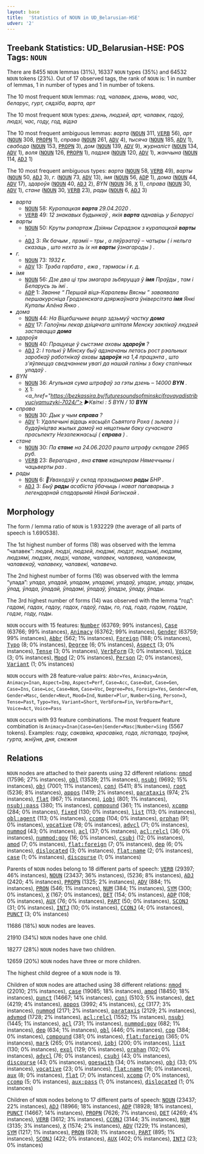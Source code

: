 ```yaml
---
layout: base
title:  'Statistics of NOUN in UD_Belarusian-HSE'
udver: '2'
---
```


## Treebank Statistics: UD_Belarusian-HSE: POS Tags: `NOUN`

There are 8455 `NOUN` lemmas (31%), 16337 `NOUN` types (35%) and 64532 `NOUN` tokens (23%).
Out of 17 observed tags, the rank of `NOUN` is: 1 in number of lemmas, 1 in number of types and 1 in number of tokens.

The 10 most frequent `NOUN` lemmas: <em>год, чалавек, дзень, мова, час, беларус, гурт, сядзіба, варта, арт</em>

The 10 most frequent `NOUN` types:  <em>дзень, людзей, арт, чалавек, гадоў, людзі, час, году, год, відэа</em>

The 10 most frequent ambiguous lemmas: <em>варта</em> (<tt><a href="be_hse-pos-NOUN.html">NOUN</a></tt> 311, <tt><a href="be_hse-pos-VERB.html">VERB</a></tt> 56), <em>арт</em> (<tt><a href="be_hse-pos-NOUN.html">NOUN</a></tt> 308, <tt><a href="be_hse-pos-PROPN.html">PROPN</a></tt> 1), <em>справа</em> (<tt><a href="be_hse-pos-NOUN.html">NOUN</a></tt> 261, <tt><a href="be_hse-pos-ADV.html">ADV</a></tt> 4), <em>тысяча</em> (<tt><a href="be_hse-pos-NOUN.html">NOUN</a></tt> 185, <tt><a href="be_hse-pos-ADV.html">ADV</a></tt> 1), <em>свабода</em> (<tt><a href="be_hse-pos-NOUN.html">NOUN</a></tt> 153, <tt><a href="be_hse-pos-PROPN.html">PROPN</a></tt> 3), <em>дом</em> (<tt><a href="be_hse-pos-NOUN.html">NOUN</a></tt> 139, <tt><a href="be_hse-pos-ADV.html">ADV</a></tt> 9), <em>журналіст</em> (<tt><a href="be_hse-pos-NOUN.html">NOUN</a></tt> 134, <tt><a href="be_hse-pos-ADV.html">ADV</a></tt> 1), <em>воля</em> (<tt><a href="be_hse-pos-NOUN.html">NOUN</a></tt> 126, <tt><a href="be_hse-pos-PROPN.html">PROPN</a></tt> 1), <em>падзея</em> (<tt><a href="be_hse-pos-NOUN.html">NOUN</a></tt> 120, <tt><a href="be_hse-pos-ADV.html">ADV</a></tt> 1), <em>жанчына</em> (<tt><a href="be_hse-pos-NOUN.html">NOUN</a></tt> 114, <tt><a href="be_hse-pos-ADJ.html">ADJ</a></tt> 1)

The 10 most frequent ambiguous types:  <em>варта</em> (<tt><a href="be_hse-pos-NOUN.html">NOUN</a></tt> 58, <tt><a href="be_hse-pos-VERB.html">VERB</a></tt> 49), <em>варты</em> (<tt><a href="be_hse-pos-NOUN.html">NOUN</a></tt> 50, <tt><a href="be_hse-pos-ADJ.html">ADJ</a></tt> 3), <em>г.</em> (<tt><a href="be_hse-pos-NOUN.html">NOUN</a></tt> 73, <tt><a href="be_hse-pos-ADV.html">ADV</a></tt> 13), <em>імя</em> (<tt><a href="be_hse-pos-NOUN.html">NOUN</a></tt> 56, <tt><a href="be_hse-pos-ADP.html">ADP</a></tt> 1), <em>дома</em> (<tt><a href="be_hse-pos-NOUN.html">NOUN</a></tt> 44, <tt><a href="be_hse-pos-ADV.html">ADV</a></tt> 17), <em>здароўя</em> (<tt><a href="be_hse-pos-NOUN.html">NOUN</a></tt> 40, <tt><a href="be_hse-pos-ADJ.html">ADJ</a></tt> 2), <em>BYN</em> (<tt><a href="be_hse-pos-NOUN.html">NOUN</a></tt> 36, <tt><a href="be_hse-pos-X.html">X</a></tt> 1), <em>справа</em> (<tt><a href="be_hse-pos-NOUN.html">NOUN</a></tt> 30, <tt><a href="be_hse-pos-ADV.html">ADV</a></tt> 1), <em>стане</em> (<tt><a href="be_hse-pos-NOUN.html">NOUN</a></tt> 30, <tt><a href="be_hse-pos-VERB.html">VERB</a></tt> 23), <em>рады</em> (<tt><a href="be_hse-pos-NOUN.html">NOUN</a></tt> 6, <tt><a href="be_hse-pos-ADJ.html">ADJ</a></tt> 3)


* <em>варта</em>
  * <tt><a href="be_hse-pos-NOUN.html">NOUN</a></tt> 58: <em>Курапацкая <b>варта</b> 29.04.2020 .</em>
  * <tt><a href="be_hse-pos-VERB.html">VERB</a></tt> 49: <em>12 знакавых будынкаў , якія <b>варта</b> аднавіць у Беларусі</em>
* <em>варты</em>
  * <tt><a href="be_hse-pos-NOUN.html">NOUN</a></tt> 50: <em>Круты рэпартаж Дзіяны Серадзюк з курапацкай <b>варты</b> .</em>
  * <tt><a href="be_hse-pos-ADJ.html">ADJ</a></tt> 3: <em>Як бачым , прэміі – тры , а ляўрэатаў – чатыры ( і нельга сказаць , што нехта зь іх ня <b>варты</b> ўзнагароды ) .</em>
* <em>г.</em>
  * <tt><a href="be_hse-pos-NOUN.html">NOUN</a></tt> 73: <em>1932 <b>г.</b></em>
  * <tt><a href="be_hse-pos-ADV.html">ADV</a></tt> 13: <em>Трэба гарбата , ежа , тэрмасы і <b>г.</b> д.</em>
* <em>імя</em>
  * <tt><a href="be_hse-pos-NOUN.html">NOUN</a></tt> 56: <em>Дзе два ці тры змагара зьбяруцца ў <b>імя</b> Праўды , там і Беларусь зь імі .</em>
  * <tt><a href="be_hse-pos-ADP.html">ADP</a></tt> 1: <em>Званне “ Першай віцэ-Каралевы Вясны ” заваявала першакурсніца Гродзенскага дзяржаўнага ўніверсітэта <b>імя</b> Янкі Купалы Алёна Янко .</em>
* <em>дома</em>
  * <tt><a href="be_hse-pos-NOUN.html">NOUN</a></tt> 44: <em>На Віцебшчыне вецер здзьмуў частку <b>дома</b></em>
  * <tt><a href="be_hse-pos-ADV.html">ADV</a></tt> 17: <em>Галоўны лекар дзіцячага шпіталя Менску заклікаў людзей заставацца <b>дома</b></em>
* <em>здароўя</em>
  * <tt><a href="be_hse-pos-NOUN.html">NOUN</a></tt> 40: <em>Працуеце ў сыстэме аховы <b>здароўя</b> ?</em>
  * <tt><a href="be_hse-pos-ADJ.html">ADJ</a></tt> 2: <em>І толькi ў Мiнску быў адзначаны летась рост рэальных заробкаў работнiкаў аховы <b>здароўя</b> на 1,4 працэнта , што з'яўляецца сведчаннем увагi да нашай галiны з боку сталiчных уладаў .</em>
* <em>BYN</em>
  * <tt><a href="be_hse-pos-NOUN.html">NOUN</a></tt> 36: <em>Агульная сума штрафаў за гэты дзень – 14000 <b>BYN</b> .</em>
  * <tt><a href="be_hse-pos-X.html">X</a></tt> 1: <em><a_href="https://bezkassira.by/futuresoundsofminskcifrovayadistribyuciyamuzyki-7024/"> ►Квіткі </a> : 5 BYN / 10 <b>BYN</b></em>
* <em>справа</em>
  * <tt><a href="be_hse-pos-NOUN.html">NOUN</a></tt> 30: <em>Дык у чым <b>справа</b> ?</em>
  * <tt><a href="be_hse-pos-ADV.html">ADV</a></tt> 1: <em>Удалечыні відаць касьцёл Сьвятога Роха ( зьлева ) і будаўніцтва жылых дамоў на няцотным баку сучаснага прасьпекту Незалежнасьці ( <b>справа</b> ) .</em>
* <em>стане</em>
  * <tt><a href="be_hse-pos-NOUN.html">NOUN</a></tt> 30: <em>Па <b>стане</b> на 24.06.2020 рэшта штрафу складае 2965 руб.</em>
  * <tt><a href="be_hse-pos-VERB.html">VERB</a></tt> 23: <em>Верагодна , яна <b>стане</b> канцлерам Нямеччыны і чацьверты раз .</em>
* <em>рады</em>
  * <tt><a href="be_hse-pos-NOUN.html">NOUN</a></tt> 6: <em>📌Уваходзіў у склад прэзыдыюма <b>рады</b> БНР .</em>
  * <tt><a href="be_hse-pos-ADJ.html">ADJ</a></tt> 3: <em>Быў <b>рады</b> асабіста ўбачыць і нават пагаварыць з легендарнай спадарыняй Нінай Багінскай .</em>

## Morphology

The form / lemma ratio of `NOUN` is 1.932229 (the average of all parts of speech is 1.690538).

The 1st highest number of forms (18) was observed with the lemma “чалавек”: <em>людей, людзi, людзей, людзмі, людзт, людзьмі, людзям, людзямі, людзях, людзі, чалаве, чалавек, чалавека, чалавекам, чалавекаў, чалавеку, чалавекі, чалавеча</em>.

The 2nd highest number of forms (16) was observed with the lemma “улада”: <em>улада, уладай, уладам, уладамі, уладаў, уладзе, уладу, улады, ўлад, ўлада, ўладай, ўладамі, ўладаў, ўладзе, ўладу, ўлады</em>.

The 3rd highest number of forms (14) was observed with the lemma “год”: <em>гадамі, гадах, гадоу, гадох, гадоў, гады, го, год, года, годам, годдзе, годзе, году, годы</em>.

`NOUN` occurs with 15 features: <tt><a href="be_hse-feat-Number.html">Number</a></tt> (63769; 99% instances), <tt><a href="be_hse-feat-Case.html">Case</a></tt> (63766; 99% instances), <tt><a href="be_hse-feat-Animacy.html">Animacy</a></tt> (63762; 99% instances), <tt><a href="be_hse-feat-Gender.html">Gender</a></tt> (63759; 99% instances), <tt><a href="be_hse-feat-Abbr.html">Abbr</a></tt> (562; 1% instances), <tt><a href="be_hse-feat-Foreign.html">Foreign</a></tt> (188; 0% instances), <tt><a href="be_hse-feat-Typo.html">Typo</a></tt> (8; 0% instances), <tt><a href="be_hse-feat-Degree.html">Degree</a></tt> (6; 0% instances), <tt><a href="be_hse-feat-Aspect.html">Aspect</a></tt> (3; 0% instances), <tt><a href="be_hse-feat-Tense.html">Tense</a></tt> (3; 0% instances), <tt><a href="be_hse-feat-VerbForm.html">VerbForm</a></tt> (3; 0% instances), <tt><a href="be_hse-feat-Voice.html">Voice</a></tt> (3; 0% instances), <tt><a href="be_hse-feat-Mood.html">Mood</a></tt> (2; 0% instances), <tt><a href="be_hse-feat-Person.html">Person</a></tt> (2; 0% instances), <tt><a href="be_hse-feat-Variant.html">Variant</a></tt> (1; 0% instances)

`NOUN` occurs with 28 feature-value pairs: `Abbr=Yes`, `Animacy=Anim`, `Animacy=Inan`, `Aspect=Imp`, `Aspect=Perf`, `Case=Acc`, `Case=Dat`, `Case=Gen`, `Case=Ins`, `Case=Loc`, `Case=Nom`, `Case=Voc`, `Degree=Pos`, `Foreign=Yes`, `Gender=Fem`, `Gender=Masc`, `Gender=Neut`, `Mood=Ind`, `Number=Plur`, `Number=Sing`, `Person=3`, `Tense=Past`, `Typo=Yes`, `Variant=Short`, `VerbForm=Fin`, `VerbForm=Part`, `Voice=Act`, `Voice=Pass`

`NOUN` occurs with 93 feature combinations.
The most frequent feature combination is `Animacy=Inan|Case=Gen|Gender=Masc|Number=Sing` (5567 tokens).
Examples: <em>году, сакавіка, красавіка, года, лістапада, траўня, гурта, жніўня, дня, снежня</em>


## Relations

`NOUN` nodes are attached to their parents using 32 different relations: <tt><a href="be_hse-dep-nmod.html">nmod</a></tt> (17596; 27% instances), <tt><a href="be_hse-dep-obl.html">obl</a></tt> (13539; 21% instances), <tt><a href="be_hse-dep-nsubj.html">nsubj</a></tt> (9692; 15% instances), <tt><a href="be_hse-dep-obj.html">obj</a></tt> (7001; 11% instances), <tt><a href="be_hse-dep-conj.html">conj</a></tt> (5411; 8% instances), <tt><a href="be_hse-dep-root.html">root</a></tt> (5236; 8% instances), <tt><a href="be_hse-dep-appos.html">appos</a></tt> (1419; 2% instances), <tt><a href="be_hse-dep-parataxis.html">parataxis</a></tt> (974; 2% instances), <tt><a href="be_hse-dep-flat.html">flat</a></tt> (967; 1% instances), <tt><a href="be_hse-dep-iobj.html">iobj</a></tt> (801; 1% instances), <tt><a href="be_hse-dep-nsubj-pass.html">nsubj:pass</a></tt> (380; 1% instances), <tt><a href="be_hse-dep-compound.html">compound</a></tt> (361; 1% instances), <tt><a href="be_hse-dep-xcomp.html">xcomp</a></tt> (284; 0% instances), <tt><a href="be_hse-dep-fixed.html">fixed</a></tt> (130; 0% instances), <tt><a href="be_hse-dep-list.html">list</a></tt> (113; 0% instances), <tt><a href="be_hse-dep-obl-agent.html">obl:agent</a></tt> (113; 0% instances), <tt><a href="be_hse-dep-ccomp.html">ccomp</a></tt> (104; 0% instances), <tt><a href="be_hse-dep-orphan.html">orphan</a></tt> (91; 0% instances), <tt><a href="be_hse-dep-vocative.html">vocative</a></tt> (78; 0% instances), <tt><a href="be_hse-dep-advcl.html">advcl</a></tt> (71; 0% instances), <tt><a href="be_hse-dep-nummod.html">nummod</a></tt> (43; 0% instances), <tt><a href="be_hse-dep-acl.html">acl</a></tt> (37; 0% instances), <tt><a href="be_hse-dep-acl-relcl.html">acl:relcl</a></tt> (36; 0% instances), <tt><a href="be_hse-dep-nummod-gov.html">nummod:gov</a></tt> (16; 0% instances), <tt><a href="be_hse-dep-csubj.html">csubj</a></tt> (12; 0% instances), <tt><a href="be_hse-dep-amod.html">amod</a></tt> (7; 0% instances), <tt><a href="be_hse-dep-flat-foreign.html">flat:foreign</a></tt> (7; 0% instances), <tt><a href="be_hse-dep-dep.html">dep</a></tt> (6; 0% instances), <tt><a href="be_hse-dep-dislocated.html">dislocated</a></tt> (3; 0% instances), <tt><a href="be_hse-dep-flat-name.html">flat:name</a></tt> (2; 0% instances), <tt><a href="be_hse-dep-case.html">case</a></tt> (1; 0% instances), <tt><a href="be_hse-dep-discourse.html">discourse</a></tt> (1; 0% instances)

Parents of `NOUN` nodes belong to 18 different parts of speech: <tt><a href="be_hse-pos-VERB.html">VERB</a></tt> (29397; 46% instances), <tt><a href="be_hse-pos-NOUN.html">NOUN</a></tt> (23437; 36% instances),  (5236; 8% instances), <tt><a href="be_hse-pos-ADJ.html">ADJ</a></tt> (2420; 4% instances), <tt><a href="be_hse-pos-PROPN.html">PROPN</a></tt> (1325; 2% instances), <tt><a href="be_hse-pos-ADV.html">ADV</a></tt> (884; 1% instances), <tt><a href="be_hse-pos-PRON.html">PRON</a></tt> (546; 1% instances), <tt><a href="be_hse-pos-NUM.html">NUM</a></tt> (384; 1% instances), <tt><a href="be_hse-pos-SYM.html">SYM</a></tt> (300; 0% instances), <tt><a href="be_hse-pos-X.html">X</a></tt> (167; 0% instances), <tt><a href="be_hse-pos-DET.html">DET</a></tt> (154; 0% instances), <tt><a href="be_hse-pos-ADP.html">ADP</a></tt> (108; 0% instances), <tt><a href="be_hse-pos-AUX.html">AUX</a></tt> (76; 0% instances), <tt><a href="be_hse-pos-PART.html">PART</a></tt> (50; 0% instances), <tt><a href="be_hse-pos-SCONJ.html">SCONJ</a></tt> (31; 0% instances), <tt><a href="be_hse-pos-INTJ.html">INTJ</a></tt> (10; 0% instances), <tt><a href="be_hse-pos-CCONJ.html">CCONJ</a></tt> (4; 0% instances), <tt><a href="be_hse-pos-PUNCT.html">PUNCT</a></tt> (3; 0% instances)

11686 (18%) `NOUN` nodes are leaves.

21910 (34%) `NOUN` nodes have one child.

18277 (28%) `NOUN` nodes have two children.

12659 (20%) `NOUN` nodes have three or more children.

The highest child degree of a `NOUN` node is 19.

Children of `NOUN` nodes are attached using 38 different relations: <tt><a href="be_hse-dep-nmod.html">nmod</a></tt> (22010; 21% instances), <tt><a href="be_hse-dep-case.html">case</a></tt> (19085; 18% instances), <tt><a href="be_hse-dep-amod.html">amod</a></tt> (18450; 18% instances), <tt><a href="be_hse-dep-punct.html">punct</a></tt> (14667; 14% instances), <tt><a href="be_hse-dep-conj.html">conj</a></tt> (5103; 5% instances), <tt><a href="be_hse-dep-det.html">det</a></tt> (4219; 4% instances), <tt><a href="be_hse-dep-appos.html">appos</a></tt> (3992; 4% instances), <tt><a href="be_hse-dep-cc.html">cc</a></tt> (3177; 3% instances), <tt><a href="be_hse-dep-nummod.html">nummod</a></tt> (2171; 2% instances), <tt><a href="be_hse-dep-parataxis.html">parataxis</a></tt> (2129; 2% instances), <tt><a href="be_hse-dep-advmod.html">advmod</a></tt> (1728; 2% instances), <tt><a href="be_hse-dep-acl-relcl.html">acl:relcl</a></tt> (1552; 1% instances), <tt><a href="be_hse-dep-nsubj.html">nsubj</a></tt> (1445; 1% instances), <tt><a href="be_hse-dep-acl.html">acl</a></tt> (731; 1% instances), <tt><a href="be_hse-dep-nummod-gov.html">nummod:gov</a></tt> (682; 1% instances), <tt><a href="be_hse-dep-dep.html">dep</a></tt> (634; 1% instances), <tt><a href="be_hse-dep-obl.html">obl</a></tt> (446; 0% instances), <tt><a href="be_hse-dep-cop.html">cop</a></tt> (384; 0% instances), <tt><a href="be_hse-dep-compound.html">compound</a></tt> (381; 0% instances), <tt><a href="be_hse-dep-flat-foreign.html">flat:foreign</a></tt> (365; 0% instances), <tt><a href="be_hse-dep-mark.html">mark</a></tt> (265; 0% instances), <tt><a href="be_hse-dep-iobj.html">iobj</a></tt> (200; 0% instances), <tt><a href="be_hse-dep-list.html">list</a></tt> (130; 0% instances), <tt><a href="be_hse-dep-expl.html">expl</a></tt> (129; 0% instances), <tt><a href="be_hse-dep-orphan.html">orphan</a></tt> (102; 0% instances), <tt><a href="be_hse-dep-advcl.html">advcl</a></tt> (76; 0% instances), <tt><a href="be_hse-dep-csubj.html">csubj</a></tt> (43; 0% instances), <tt><a href="be_hse-dep-discourse.html">discourse</a></tt> (43; 0% instances), <tt><a href="be_hse-dep-goeswith.html">goeswith</a></tt> (34; 0% instances), <tt><a href="be_hse-dep-obj.html">obj</a></tt> (33; 0% instances), <tt><a href="be_hse-dep-vocative.html">vocative</a></tt> (23; 0% instances), <tt><a href="be_hse-dep-flat-name.html">flat:name</a></tt> (16; 0% instances), <tt><a href="be_hse-dep-aux.html">aux</a></tt> (8; 0% instances), <tt><a href="be_hse-dep-flat.html">flat</a></tt> (7; 0% instances), <tt><a href="be_hse-dep-xcomp.html">xcomp</a></tt> (7; 0% instances), <tt><a href="be_hse-dep-ccomp.html">ccomp</a></tt> (5; 0% instances), <tt><a href="be_hse-dep-aux-pass.html">aux:pass</a></tt> (1; 0% instances), <tt><a href="be_hse-dep-dislocated.html">dislocated</a></tt> (1; 0% instances)

Children of `NOUN` nodes belong to 17 different parts of speech: <tt><a href="be_hse-pos-NOUN.html">NOUN</a></tt> (23437; 22% instances), <tt><a href="be_hse-pos-ADJ.html">ADJ</a></tt> (18966; 18% instances), <tt><a href="be_hse-pos-ADP.html">ADP</a></tt> (18928; 18% instances), <tt><a href="be_hse-pos-PUNCT.html">PUNCT</a></tt> (14667; 14% instances), <tt><a href="be_hse-pos-PROPN.html">PROPN</a></tt> (7626; 7% instances), <tt><a href="be_hse-pos-DET.html">DET</a></tt> (4269; 4% instances), <tt><a href="be_hse-pos-VERB.html">VERB</a></tt> (3612; 3% instances), <tt><a href="be_hse-pos-CCONJ.html">CCONJ</a></tt> (3144; 3% instances), <tt><a href="be_hse-pos-NUM.html">NUM</a></tt> (3135; 3% instances), <tt><a href="be_hse-pos-X.html">X</a></tt> (1574; 2% instances), <tt><a href="be_hse-pos-ADV.html">ADV</a></tt> (1229; 1% instances), <tt><a href="be_hse-pos-SYM.html">SYM</a></tt> (1217; 1% instances), <tt><a href="be_hse-pos-PRON.html">PRON</a></tt> (928; 1% instances), <tt><a href="be_hse-pos-PART.html">PART</a></tt> (895; 1% instances), <tt><a href="be_hse-pos-SCONJ.html">SCONJ</a></tt> (422; 0% instances), <tt><a href="be_hse-pos-AUX.html">AUX</a></tt> (402; 0% instances), <tt><a href="be_hse-pos-INTJ.html">INTJ</a></tt> (23; 0% instances)

